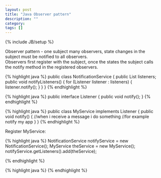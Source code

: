```yaml
---
layout: post
title: "Java Observer pattern"
description: ""
category: 
tags: []
---
```

{% include JB/setup %}

Observer pattern - one subject many observers, state changes in the subject must be notified to all observers.  
Observers first register with the subject, once the states the subject calls the notify method in the registered observers.

{% highlight java %}
public class NotificationService {
  public List<Listener> listeners;
  public void notifyListeners() {
    for (Listener listener : listeners) {
	  listener.notify();
	}
  }
}
{% endhighlight %}

{% highlight java %}
public interface Listener {
  public void notify();
}
{% endhighlight %}

{% highlight java %}
public class MyService implements Listener {
  public void notify() {
    //when i receive a message i do something
	//for example notify my app
  }
}
{% endhighlight %}

Register MyService:

{% highlight java %}
NotificationService notifyService = new NotificationService();
MyService theService = new MyService();
notifyService.getListeners().add(theService);

{% endhighlight %}

{% highlight java %}
{% endhighlight %}
